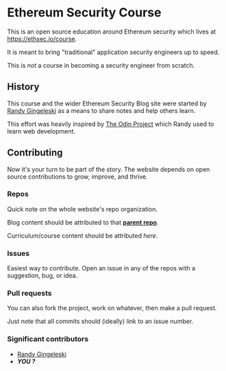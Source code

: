 # Ethereum Security Course

This is an open source education around Ethereum security which lives at https://ethsec.io/course.

It is meant to bring "traditional" application security engineers up to speed.

This is *not* a course in becoming a security engineer from scratch.

## History

This course and the wider Ethereum Security Blog site were started by [Randy Gingeleski](https://github.com/gingeleski) as a means to share notes and help others learn.

This effort was heavily inspired by [The Odin Project](https://github.com/theodinproject) which Randy used to learn web development.

## Contributing

Now it's your turn to be part of the story. The website depends on open source contributions to grow, improve, and thrive.

### Repos

Quick note on the whole website's repo organization.

Blog content should be attributed to that [**parent repo**](https://github.com/ethereumsec/ethereumsec.github.io).

Curriculum/course content should be attributed *here*.

### Issues

Easiest way to contribute. Open an issue in any of the repos with a suggestion, bug, or idea.

### Pull requests

You can also fork the project, work on whatever, then make a pull request.

Just note that all commits should (ideally) link to an issue number.

### Significant contributors

- [Randy Gingeleski](https://github.com/gingeleski)
- <i style="font-weight:bold">YOU ?</i>
